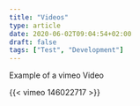 ```yaml
---
title: "Videos"
type: article
date: 2020-06-02T09:04:54+02:00
draft: false
tags: ["Test", "Development"]
---
```


Example of a vimeo Video

{{< vimeo 146022717 >}}
